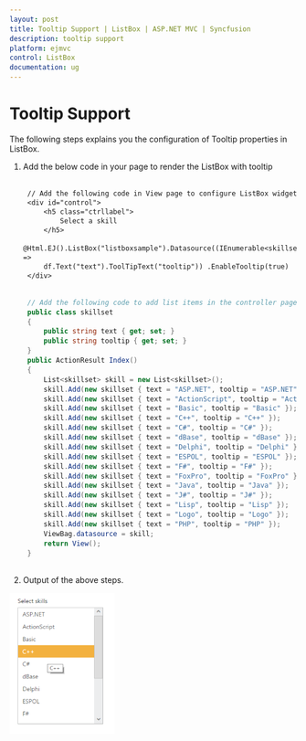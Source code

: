 ```yaml
---
layout: post
title: Tooltip Support | ListBox | ASP.NET MVC | Syncfusion
description: tooltip support
platform: ejmvc
control: ListBox
documentation: ug
---
```


# Tooltip Support

The following steps explains you the configuration of Tooltip properties in ListBox.

1. Add the below code in your page to render the ListBox with tooltip


   ~~~ cshtml
   
	// Add the following code in View page to configure ListBox widget
	<div id="control">
		<h5 class="ctrllabel">
			Select a skill 
		</h5> 
		@Html.EJ().ListBox("listboxsample").Datasource((IEnumerable<skillset>)ViewBag.datasource).ListBoxFields(df =>
		df.Text("text").ToolTipText("tooltip")) .EnableTooltip(true)
	</div>

   ~~~
   
   
   ~~~ csharp
   
	// Add the following code to add list items in the controller page
	public class skillset    
	{      
		public string text { get; set; }
		public string tooltip { get; set; }  
	}       
	public ActionResult Index() 
	{
		List<skillset> skill = new List<skillset>(); 
		skill.Add(new skillset { text = "ASP.NET", tooltip = "ASP.NET" }); 
		skill.Add(new skillset { text = "ActionScript", tooltip = "ActionScript"});  
		skill.Add(new skillset { text = "Basic", tooltip = "Basic" });  
		skill.Add(new skillset { text = "C++", tooltip = "C++" });  
		skill.Add(new skillset { text = "C#", tooltip = "C#" });  
		skill.Add(new skillset { text = "dBase", tooltip = "dBase" }); 
		skill.Add(new skillset { text = "Delphi", tooltip = "Delphi" }); 
		skill.Add(new skillset { text = "ESPOL", tooltip = "ESPOL" });  
		skill.Add(new skillset { text = "F#", tooltip = "F#" });     
		skill.Add(new skillset { text = "FoxPro", tooltip = "FoxPro" });  
		skill.Add(new skillset { text = "Java", tooltip = "Java" });     
		skill.Add(new skillset { text = "J#", tooltip = "J#" });      
		skill.Add(new skillset { text = "Lisp", tooltip = "Lisp" });
		skill.Add(new skillset { text = "Logo", tooltip = "Logo" }); 
		skill.Add(new skillset { text = "PHP", tooltip = "PHP" });   
		ViewBag.datasource = skill;          
		return View();
	}
		
   ~~~
   




2. Output of the above steps.


![](Tooltip-Support_images/Tooltip-Support_img1.png)



